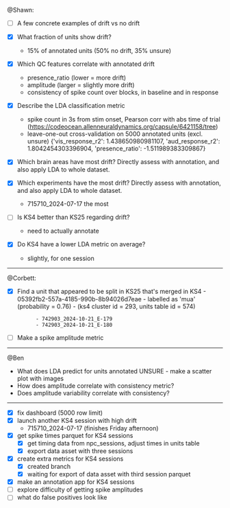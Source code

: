 @Shawn:
- [ ] A few concrete examples of drift vs no drift

- [x] What fraction of units show drift? 
     - 15% of annotated units (50% no drift, 35% unsure)

- [x] Which QC features correlate with annotated drift
    - presence_ratio (lower = more drift)
    - amplitude (larger = slightly more drift)
    - consistency of spike count over blocks, in baseline and in response

- [x] Describe the LDA classification metric
    - spike count in 3s from stim onset, Pearson corr with abs time of trial (https://codeocean.allenneuraldynamics.org/capsule/6421158/tree)
    - leave-one-out cross-validation on 5000 annotated units (excl. unsure)
    {'vis_response_r2': 1.438650980981107, 'aud_response_r2': 1.8042454303396904, 'presence_ratio': -1.511989383309867}
- [x] Which brain areas have most drift? Directly assess with annotation, and also apply LDA to whole dataset.
- [x] Which experiments have the most drift? Directly assess with annotation, and also apply LDA to whole dataset.
    - 715710_2024-07-17 the most 
- [ ] Is KS4 better than KS25 regarding drift? 
    - need to actually annotate
- [x] Do KS4 have a lower LDA metric on average?
    - slightly, for one session

---
@Corbett:
- [x] Find a unit that appeared to be split in KS25 that's merged in KS4
        - 05392fb2-557a-4185-990b-8b94026d7eae
        - labelled as 'mua' (probability = 0.76)
        - (ks4 cluster id = 293, units table id = 574)
        
            - 742903_2024-10-21_E-179
            - 742903_2024-10-21_E-180

- [ ] Make a spike amplitude metric

---
@Ben 
- What does LDA predict for units annotated UNSURE - make a scatter plot with images
- How does amplitude correlate with consistency metric?
- Does amplitude variability correlate with consistency?

---
- [x] fix dashboard (5000 row limit)
- [x] launch another KS4 session with high drift
    - 715710_2024-07-17 (finishes Friday afternoon)
- [x] get spike times parquet for KS4 sessions 
    - [x] get timing data from npc_sessions, adjust times in units table
    - [x] export data asset with three sessions
- [x] create extra metrics for KS4 sessions 
    - [x] created branch
    - [x] waiting for export of data asset with third session parquet
- [x] make an annotation app for KS4 sessions
- [ ] explore difficulty of getting spike amplitudes
- [ ] what do false positives look like